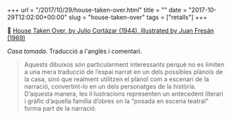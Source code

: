 +++
url = "/2017/10/29/house-taken-over.html"
title = ""
date = "2017-10-29T12:02:00+00:00"
slug = "house-taken-over"
tags = ["retalls"]
+++

📎 [House Taken Over, by Julio Cortázar (1944), illustrated by Juan Fresán (1969)](http://socks-studio.com/2013/02/20/house-taken-over-by-julio-cortazar-1944-illustrated-by-juan-fresan-1969/)

*Casa tomada*. Traducció a l'anglès i comentari.

> Aquests dibuixos són particularment interessants perquè no es limiten a una mera traducció de l’espai narrat en un dels possibles plànols de la casa, sinó que realment utilitzen el plànol com a escenari de la narració, convertint-lo en un dels personatges de la història. D’aquesta manera, les il·lustracions representen un antecedent literari i gràfic d’aquella família d’obres on la “posada en escena teatral” forma part de la narració.
